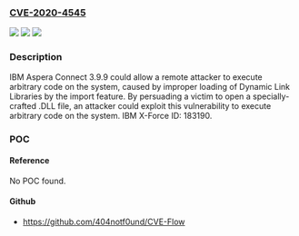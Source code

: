 ### [CVE-2020-4545](https://cve.mitre.org/cgi-bin/cvename.cgi?name=CVE-2020-4545)
![](https://img.shields.io/static/v1?label=Product&message=Aspera%20Connect&color=blue)
![](https://img.shields.io/static/v1?label=Version&message=n%2Fa&color=blue)
![](https://img.shields.io/static/v1?label=Vulnerability&message=Gain%20Access&color=brighgreen)

### Description

IBM Aspera Connect 3.9.9 could allow a remote attacker to execute arbitrary code on the system, caused by improper loading of Dynamic Link Libraries by the import feature. By persuading a victim to open a specially-crafted .DLL file, an attacker could exploit this vulnerability to execute arbitrary code on the system. IBM X-Force ID: 183190.

### POC

#### Reference
No POC found.

#### Github
- https://github.com/404notf0und/CVE-Flow

